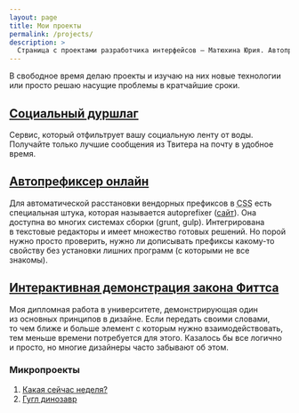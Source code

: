 ```yaml
---
layout: page
title: Мои проекты
permalink: /projects/
description: >
  Страница с проектами разработчика интерфейсов — Матюхина Юрия. Автопрефиксер онлайн, пиксель к пикселю (pix to pix), интерактивная демонстрация закона Фиттса.
---
```


В&nbsp;свободное время делаю проекты и&nbsp;изучаю на&nbsp;них новые технологии или просто решаю насущие проблемы в&nbsp;кратчайшие сроки.

## [Социальный дуршлаг](https://socialcolander.net/)

Сервис, который отфильтрует вашу социальную ленту от&nbsp;воды. Получайте только лучшие сообщения из&nbsp;Твитера на&nbsp;почту в&nbsp;удобное время.


## [Автопрефиксер онлайн](https://autoprefixer.github.io)

Для автоматической расстановки вендорных префиксов в&nbsp;<acronym title="Cascading Style Sheets" lang="en">CSS</acronym> есть специальная штука, которая называется autoprefixer (<a rel="nofollow" href="https://github.com/postcss/autoprefixer">сайт</a>). Она доступна во&nbsp;многих системах сборки (grunt, gulp). Интегрирована в&nbsp;текстовые редакторы и&nbsp;имеет множество готовых решений. Но&nbsp;порой нужно просто проверить, нужно&nbsp;ли дописывать префиксы какому-то свойству без установки лишних программ (с&nbsp;которыми не&nbsp;все знакомы).

## [Интерактивная демонстрация закона Фиттса](/fitts-law/)

Моя дипломная работа в&nbsp;университете, демонстрирующая один из&nbsp;основных принципов в&nbsp;дизайне. Если передать своими словами, то&nbsp;чем ближе и&nbsp;больше элемент с&nbsp;которым нужно взаимодействовать, тем меньше времени потребуется для этого.
Казалось&nbsp;бы все логично и&nbsp;просто, но&nbsp;многие дизайнеры часто забывают об&nbsp;этом.

### Микропроекты

1. [Какая сейчас неделя?](http://whataweek.github.io)
1. [Гугл динозавр](http://googledino.ru)
